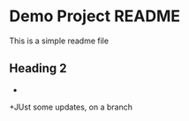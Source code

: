 # Demo Project README 

This is a simple readme file

## Heading 2
+
+JUst some updates, on a branch
